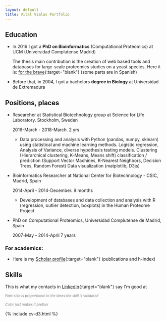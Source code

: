 ```yaml
---
layout: default
title: Vital Vialas Portfolio
---
```



## Education

+ In 2016 I got a <strong>PhD on Bioinformatics</strong> (Computational Proteomics) at UCM (Universidad Complutense Madrid)

  The thesis main contribution is the creation of web based tools and databases for large-scale proteomics studies on a yeast species.
  Here it is: [for the brave](http://eprints.ucm.es/38747/1/T37573.pdf){:target="blank"} (some parts are in Spanish)
	
+ Before that, in 2004, I got a bachelors <strong>degree in Biology</strong> at Universidad de Extremadura
	



## Positions, places

* Researcher at Statistical Biotechnology group at Science for Life Laboratory. Stockholm, Sweden

  2016-March - 2018-March. 2 yrs

  * Data processing and analysis with Python (pandas, numpy, sklearn) using statistical and machine learning methods.
	Logistic regression, Analysis of Variance, diverse hypothesis testing models. Clustering (Hierarchical clustering, K-Means, Means shift) classification / prediction (Support Vector Machines, K-Nearest Neighbors, Decision Trees, Random Forest)
	Data visualization (matplotlib, D3js)

* Bioinformatics Researcher at National Center for Biotechnology - CSIC, Madrid, Spain

  2014-April - 2014-December. 9 months

  * Development of databases and data collection and analysis with R (regression, outlier detection, boxplots) in the Human Proteome Project

* PhD on Computational Proteomics, Universidad Complutense de Madrid, Spain

  2007-May - 2014-April 7 years


### For academics: 
+ Here is my [Scholar profile](https://scholar.google.se/citations?user=WgCqEWkAAAAJ&hl=en){:target="blank"} (publications and h-index)
 


## Skills
This is what my contacts in [LinkedIn](https://www.linkedin.com/in/vital-vialas-ab244121/){:target="blank"} say I'm good at

<i style="color: gray;font-size: 0.8em">Font-size is proportional to the times the skill is validated</i>

<i style="color: gray;font-size: 0.8em">Color just makes it prettier </i>


<div id="cloud"></div>

{% include cv-d3.html %}
